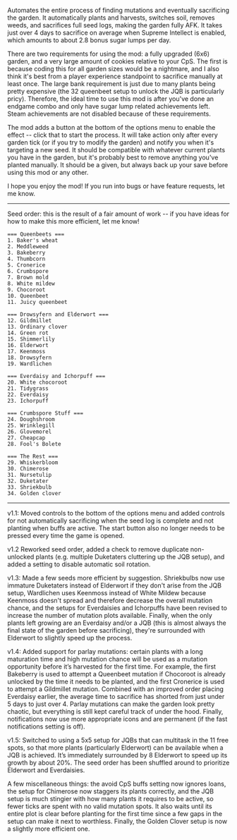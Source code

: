Automates the entire process of finding mutations and eventually sacrificing the garden. It automatically plants and harvests, switches soil, removes weeds, and sacrifices full seed logs, making the garden fully AFK. It takes just over 4 days to sacrifice on average when Supreme Intellect is enabled, which amounts to about 2.8 bonus sugar lumps per day.

There are two requirements for using the mod: a fully upgraded (6x6) garden, and a very large amount of cookies relative to your CpS. The first is because coding this for all garden sizes would be a nightmare, and I also think it's best from a player experience standpoint to sacrifice manually at least once. The large bank requirement is just due to many plants being pretty expensive (the 32 queenbeet setup to unlock the JQB is particularly pricy). Therefore, the ideal time to use this mod is after you've done an endgame combo and only have sugar lump related achievements left. Steam achievements are not disabled because of these requirements.

The mod adds a button at the bottom of the options menu to enable the effect -- click that to start the process. It will take action only after every garden tick (or if you try to modify the garden) and notify you when it's targeting a new seed. It should be compatible with whatever current plants you have in the garden, but it's probably best to remove anything you've planted manually. It should be a given, but always back up your save before using this mod or any other.

I hope you enjoy the mod! If you run into bugs or have feature requests, let me know.

---

Seed order: this is the result of a fair amount of work -- if you have ideas for how to make this more efficient, let me know!

```
=== Queenbeets ===
1. Baker's wheat
2. Meddleweed
3. Bakeberry
4. Thumbcorn
5. Cronerice
6. Crumbspore
7. Brown mold
8. White mildew
9. Chocoroot
10. Queenbeet
11. Juicy queenbeet

=== Drowsyfern and Elderwort ===
12. Gildmillet
13. Ordinary clover
14. Green rot
15. Shimmerlily
16. Elderwort
17. Keenmoss
18. Drowsyfern
19. Wardlichen

=== Everdaisy and Ichorpuff ===
20. White chocoroot
21. Tidygrass
22. Everdaisy
23. Ichorpuff

=== Crumbspore Stuff ===
24. Doughshroom
25. Wrinklegill
26. Glovemorel
27. Cheapcap
28. Fool's Bolete

=== The Rest ===
29. Whiskerbloom
30. Chimerose
31. Nursetulip
32. Duketater
33. Shriekbulb
34. Golden clover
```

---

v1.1: Moved controls to the bottom of the options menu and added controls for not automatically sacrificing when the seed log is complete and not planting when buffs are active. The start button also no longer needs to be pressed every time the game is opened.

v1.2 Reworked seed order, added a check to remove duplicate non-unlocked plants (e.g. multiple Duketaters cluttering up the JQB setup), and added a setting to disable automatic soil rotation.

v1.3: Made a few seeds more efficient by suggestion. Shriekbulbs now use immature Duketaters instead of Elderwort if they don't arise from the JQB setup, Wardlichen uses Keenmoss instead of White Mildew because Keenmoss doesn't spread and therefore decrease the overall mutation chance, and the setups for Everdaisies and Ichorpuffs have been revised to increase the number of mutation plots available. Finally, when the only plants left growing are an Everdaisy and/or a JQB (this is almost always the final state of the garden before sacrificing), they're surrounded with Elderwort to slightly speed up the process.

v1.4: Added support for parlay mutations: certain plants with a long maturation time and high mutation chance will be used as a mutation opportunity before it’s harvested for the first time. For example, the first Bakeberry is used to attempt a Queenbeet mutation if Chocoroot is already unlocked by the time it needs to be planted, and the first Cronerice is used to attempt a Gildmillet mutation. Combined with an improved order placing Everdaisy earlier, the average time to sacrifice has shorted from just under 5 days to just over 4. Parlay mutations can make the garden look pretty chaotic, but everything is still kept careful track of under the hood. Finally, notifications now use more appropriate icons and are permanent (if the fast notifications setting is off).

v1.5: Switched to using a 5x5 setup for JQBs that can multitask in the 11 free spots, so that more plants (particularly Elderwort) can be available when a JQB is achieved. It’s immediately surrounded by 8 Elderwort to speed up its growth by about 20%. The seed order has been shuffled around to prioritize Elderwort and Everdaisies.

A few miscellaneous things: the avoid CpS buffs setting now ignores loans, the setup for Chimerose now staggers its plants correctly, and the JQB setup is much stingier with how many plants it requires to be active, so fewer ticks are spent with no valid mutation spots. It also waits until its entire plot is clear before planting for the first time since a few gaps in the setup can make it next to worthless. Finally, the Golden Clover setup is now a slightly more efficient one.